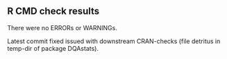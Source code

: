 ## R CMD check results
There were no ERRORs or WARNINGs.

Latest commit fixed issued with downstream CRAN-checks (file detritus in 
temp-dir of package DQAstats).
